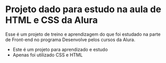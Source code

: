# Projeto dado para estudo na aula de HTML e CSS da Alura

Esse é um projeto de treino e aprendizagem do que foi estudado na parte de Front-end no programa Desenvolve pelos cursos da Alura.

- Este é um projeto para aprendizado e estudo
- Apenas foi utilizado CSS e HTML 

